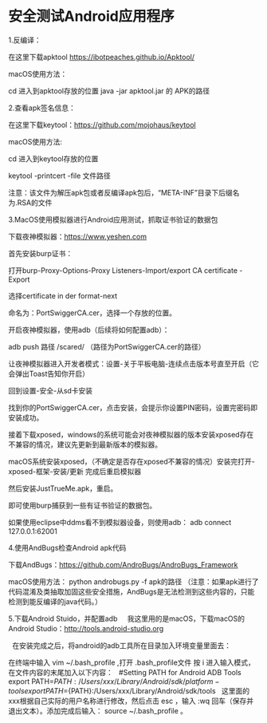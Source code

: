 # 安全测试Android应用程序

1.反编译：

  在这里下载apktool
  https://ibotpeaches.github.io/Apktool/

  macOS使用方法：

  cd 进入到apktool存放的位置
  java -jar apktool.jar 的 APK的路径


2.查看apk签名信息：
  
  在这里下载keytool：https://github.com/mojohaus/keytool

  macOS使用方法:

  cd 进入到keytool存放的位置

  keytool -printcert -file 文件路径

  注意：该文件为解压apk包或者反编译apk包后，“META-INF”目录下后缀名为.RSA的文件
  
3.MacOS使用模拟器进行Android应用测试，抓取证书验证的数据包
 
  下载夜神模拟器：https://www.yeshen.com

  首先安装burp证书：

  打开burp-Proxy-Options-Proxy Listeners-Import/export CA certificate -Export 

  选择certificate in der format-next

  命名为：PortSwiggerCA.cer，选择一个存放的位置。

  开启夜神模拟器，使用adb（后续将如何配置adb）：

  adb push 路径  /scared/  （路径为PortSwiggerCA.cer的路径）

  让夜神模拟器进入开发者模式：设置-关于平板电脑-连续点击版本号直至开启（它会弹出Toast告知你开启）

  回到设置-安全-从sd卡安装

  找到你的PortSwiggerCA.cer，点击安装，会提示你设置PIN密码，设置完密码即安装成功。

  接着下载xposed，windows的系统可能会对夜神模拟器的版本安装xposed存在不兼容的情况，建议先更新到最新版本的模拟器。

  macOS系统安装xposed，（不确定是否存在xposed不兼容的情况）安装完打开-xposed-框架-安装/更新 完成后重启模拟器

  然后安装JustTrueMe.apk，重启。

  即可使用burp捕获到一些有证书验证的数据包。

  如果使用eclipse中ddms看不到模拟器设备，则使用adb：
  adb connect 127.0.0.1:62001

4.使用AndBugs检查Android apk代码

  下载AndBugs：https://github.com/AndroBugs/AndroBugs_Framework

  macOS使用方法：
  python androbugs.py -f apk的路径
 （注意：如果apk进行了代码混淆及类抽取加固这些安全措施，AndBugs是无法检测到这些内容的，只能检测到能反编译的java代码。）
 
 5.下载Android Stuido，并配置adb
   
   我这里用的是macOS，下载macOS的Android Studio：http://tools.android-studio.org
   
   在安装完成之后，将android的adb工具所在目录加入环境变量里面去：
   
   在终端中输入 vim ~/.bash_profile ,打开 .bash_profile文件
   按 i 进入输入模式，在文件内容的末尾加入以下内容：
   #Setting PATH for Android ADB Tools
   export PATH=${PATH}:/Users/xxx/Library/Android/sdk/platform-tools
   export PATH=${PATH}:/Users/xxx/Library/Android/sdk/tools
   这里面的xxx根据自己实际的用户名称进行修改，然后点击 esc ，输入 :wq  回车（保存并退出文本）。添加完成后输入： source ~/.bash_profile 。
   








